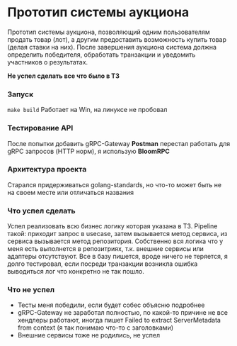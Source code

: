 # Прототип системы аукциона
Прототип системы аукциона, позволяющий одним пользователям продать товар (лот), а другим предоставить возможность купить товар (делая ставки на них).
После завершения аукциона система должна определить победителя, обработать транзакции и уведомить участников о результатах.

**Не успел сделать все что было в ТЗ**
### Запуск
```make build```
Работает на Win, на линуксе не пробовал
### Тестирование API
После попытки добавить gRPC-Gateway **Postman** перестал работать для gRPC запросов (HTTP норм), я использую **BloomRPC**
### Архитектура проекта
Старался придерживаться golang-standards, но что-то может быть не на своем месте или отличаться названия
### Что успел сделать
Успел реализовать всю бизнес логику которая указана в ТЗ. Pipeline такой: приходит запрос в usecase, затем вызывается метод сервиса, из сервиса вызывается метод репозитория. Собственно вся логика что у меня есть выполнется в репозитриях, т.к. внешние сервисы или адаптеры отсутствуют. Все в базу пишется, вроде ничего не теряется, я долго тестировал, если посреди транзакции возникла ошибка выводиться лог что конкретно не так пошло.
### Что не успел
- Тесты меня победили, если будет собес объясню подробнее
- gRPC-Gateway не заработал полностью, по какой-то причине не все хендлеры работают, иногда пишет Failed to extract ServerMetadata from context (я так понимаю что-то с заголовками)
- Внешние сервисы тоже не родились, не успел
